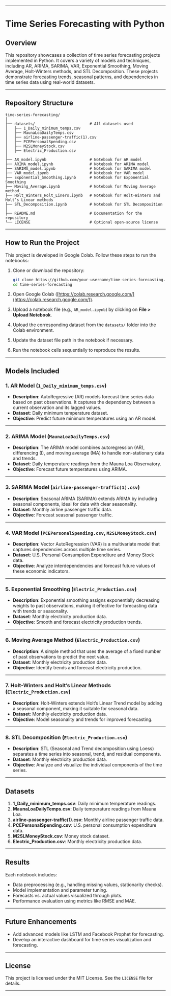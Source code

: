 

---

# **Time Series Forecasting with Python**

## **Overview**
This repository showcases a collection of time series forecasting projects implemented in Python. It covers a variety of models and techniques, including AR, ARIMA, SARIMA, VAR, Exponential Smoothing, Moving Average, Holt-Winters methods, and STL Decomposition. These projects demonstrate forecasting trends, seasonal patterns, and dependencies in time series data using real-world datasets.

---

## **Repository Structure**
```
time-series-forecasting/
│
├── datasets/                        # All datasets used
│   ├── 1_Daily_minimum_temps.csv
│   ├── MaunaLoaDailyTemps.csv
│   ├── airline-passenger-traffic(1).csv
│   ├── PCEPersonalSpending.csv
│   ├── M2SLMoneyStock.csv
│   ├── Electric_Production.csv
│
├── AR_model.ipynb                   # Notebook for AR model
├── ARIMA_model.ipynb                # Notebook for ARIMA model
├── SARIMA_model.ipynb               # Notebook for SARIMA model
├── VAR_model.ipynb                  # Notebook for VAR model
├── Exponential_Smoothing.ipynb      # Notebook for Exponential Smoothing
├── Moving_Average.ipynb             # Notebook for Moving Average method
├── Holt_Winters_Holt_Liners.ipynb   # Notebook for Holt-Winters and Holt’s Linear methods
├── STL_Decomposition.ipynb          # Notebook for STL Decomposition
│
├── README.md                        # Documentation for the repository
└── LICENSE                          # Optional open-source license
```

---

## **How to Run the Project**
This project is developed in Google Colab. Follow these steps to run the notebooks:

1. Clone or download the repository:
   ```bash
   git clone https://github.com/your-username/time-series-forecasting.git
   cd time-series-forecasting
   ```

2. Open Google Colab ([https://colab.research.google.com/](https://colab.research.google.com/)).

3. Upload a notebook file (e.g., `AR_model.ipynb`) by clicking on **File > Upload Notebook**.

4. Upload the corresponding dataset from the `datasets/` folder into the Colab environment.

5. Update the dataset file path in the notebook if necessary.

6. Run the notebook cells sequentially to reproduce the results.

---

## **Models Included**

### **1. AR Model (`1_Daily_minimum_temps.csv`)**
- **Description**: AutoRegressive (AR) models forecast time series data based on past observations. It captures the dependency between a current observation and its lagged values.
- **Dataset**: Daily minimum temperature dataset.
- **Objective**: Predict future minimum temperatures using an AR model.

---

### **2. ARIMA Model (`MaunaLoaDailyTemps.csv`)**
- **Description**: The ARIMA model combines autoregression (AR), differencing (I), and moving average (MA) to handle non-stationary data and trends.
- **Dataset**: Daily temperature readings from the Mauna Loa Observatory.
- **Objective**: Forecast future temperatures using ARIMA.

---

### **3. SARIMA Model (`airline-passenger-traffic(1).csv`)**
- **Description**: Seasonal ARIMA (SARIMA) extends ARIMA by including seasonal components, ideal for data with clear seasonality.
- **Dataset**: Monthly airline passenger traffic data.
- **Objective**: Forecast seasonal passenger traffic.

---

### **4. VAR Model (`PCEPersonalSpending.csv`, `M2SLMoneyStock.csv`)**
- **Description**: Vector AutoRegression (VAR) is a multivariate model that captures dependencies across multiple time series.
- **Dataset**: U.S. Personal Consumption Expenditure and Money Stock data.
- **Objective**: Analyze interdependencies and forecast future values of these economic indicators.

---

### **5. Exponential Smoothing (`Electric_Production.csv`)**
- **Description**: Exponential smoothing assigns exponentially decreasing weights to past observations, making it effective for forecasting data with trends or seasonality.
- **Dataset**: Monthly electricity production data.
- **Objective**: Smooth and forecast electricity production trends.

---

### **6. Moving Average Method (`Electric_Production.csv`)**
- **Description**: A simple method that uses the average of a fixed number of past observations to predict the next value.
- **Dataset**: Monthly electricity production data.
- **Objective**: Identify trends and forecast electricity production.

---

### **7. Holt-Winters and Holt’s Linear Methods (`Electric_Production.csv`)**
- **Description**: Holt-Winters extends Holt’s Linear Trend model by adding a seasonal component, making it suitable for seasonal data.
- **Dataset**: Monthly electricity production data.
- **Objective**: Model seasonality and trends for improved forecasting.

---

### **8. STL Decomposition (`Electric_Production.csv`)**
- **Description**: STL (Seasonal and Trend decomposition using Loess) separates a time series into seasonal, trend, and residual components.
- **Dataset**: Monthly electricity production data.
- **Objective**: Analyze and visualize the individual components of the time series.

---

## **Datasets**
1. **1_Daily_minimum_temps.csv**: Daily minimum temperature readings.
2. **MaunaLoaDailyTemps.csv**: Daily temperature readings from Mauna Loa.
3. **airline-passenger-traffic(1).csv**: Monthly airline passenger traffic data.
4. **PCEPersonalSpending.csv**: U.S. personal consumption expenditure data.
5. **M2SLMoneyStock.csv**: Money stock dataset.
6. **Electric_Production.csv**: Monthly electricity production data.

---

## **Results**
Each notebook includes:
- Data preprocessing (e.g., handling missing values, stationarity checks).
- Model implementation and parameter tuning.
- Forecasts vs. actual values visualized through plots.
- Performance evaluation using metrics like RMSE and MAE.

---

## **Future Enhancements**
- Add advanced models like LSTM and Facebook Prophet for forecasting.
- Develop an interactive dashboard for time series visualization and forecasting.

---

## **License**
This project is licensed under the MIT License. See the `LICENSE` file for details.

---






